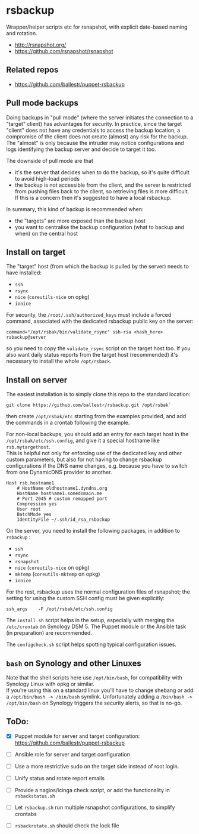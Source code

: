 # rsbackup
Wrapper/helper scripts etc for rsnapshot, with explicit date-based naming and rotation.
* http://rsnapshot.org/
* https://github.com/rsnapshot/rsnapshot

## Related repos
* https://github.com/ballestr/puppet-rsbackup

## Pull mode backups
Doing backups in "pull mode" (where the server initiates the connection to a "target" client) has advantages for security.
In practice, since the target "client" does not have any credentials to access the backup location, 
a compromise of the client does not create (almost) any risk for the backup. 
The "almost" is only because the intruder may notice configurations and logs identifying the backup server and decide to target it too.

The downside of pull mode are that 
* it's the server that decides when to do the backup, so it's quite difficult to avoid high-load periods
* the backup is not accessible from the client, and the server is restricted from pushing files back to the client,
  so retrieving files is more difficult. 
  If this is a concern then it's suggested to have a local rsbackup.

In summary, this kind of backup is recommended when:
* the "targets" are more exposed than the backup host
* you want to centralise the backup configuration (what to backup and when) on the central host

## Install on target
The "target" host (from which the backup is pulled by the server) needs to have installed:
* `ssh`
* `rsync`
* `nice` (`coreutils-nice` on opkg)
* `ionice`

For security, the `/root/.ssh/authorized_keys` must include a forced command, associated with the dedicated rsbackup public key on the server:
```
command="/opt/rsbak/bin/validate_rsync" ssh-rsa <hash_here> rsbackup@server
```
so you need to copy the `validate_rsync` script on the target host too. 
If you also want daily status reports from the target host (recommended) it's necessary to install the whole `/opt/rsback`. 

## Install on server
The easiest installation is to simply clone this repo to the standard location: 
```
git clone https://github.com/ballestr/rsbackup.git /opt/rsbak`
```
then create `/opt/rsbak/etc` starting from the examples provided, and add the commands in a crontab following the example.

For non-local backups, you should add an entry for each target host in the `/opt/rsbak/etc/ssh.config`, and give it a special hostname like `rsb.mytargethost`.  
This is helpful not only for enforcing use of the dedicated key and other custom parameters, but also for not having to change rsbackup configurations
if the DNS name changes, e.g. because you have to switch from one DynamicDNS provider to another.
```
Host rsb.hostname1
    # HostName oldhostname1.dyndns.org
    HostName hostname1.somedomain.me
    # Port 2045 # custom remapped port
    Compression yes
    User root
    BatchMode yes
    IdentityFile ~/.ssh/id_rsa_rsbackup
```

On the server, you need to install the following packages, in addition to `rsbackup` :
* `ssh`
* `rsync`
* `rsnapshot`
* `nice` (`coreutils-nice` on opkg)
* `mktemp` (`coreutils-mktemp` on opkg)
* `ionice`

For the rest, rsbackup uses the normal configuration files of rsnapshot; the setting for using the custom SSH config must be given explicitly:
```
ssh_args	-F /opt/rsbak/etc/ssh.config
```

The `install.sh` script helps in the setup, especially with merging the `/etc/crontab` on Synology DSM 5. The Puppet module or the Ansible task (in preparation) are recommended.

The `configcheck.sh` script helps spotting typical configuration issues.

## `bash` on Synology and other Linuxes
Note that the shell scripts here use `/opt/bin/bash`, for compatibility with Synology Linux with opkg or similar.  
If you're using this on a standard linux you'll have to change shebang or add a `/opt/bin/bash -> /bin/bash` symlink.
Unfortunately adding a `/bin/bash -> /opt/bin/bash` on Synology triggers the security alerts, so that is no-go.

## ToDo:
- [x] Puppet module for server and target configuration: https://github.com/ballestr/puppet-rsbackup
- [ ] Ansible role for server and target configuration
- [ ] Use a more restrictive sudo on the target side instead of root login.
- [ ] Unify status and rotate report emails
- [ ] Provide a nagios/icinga check script, or add the functionality in `rsbackstatus.sh`
- [ ] Let `rsbackup.sh` run multiple rsnapshot configurations, to simplify crontabs
- [ ] `rsbackrotate.sh` should check the lock file

